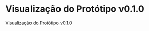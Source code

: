 # Visualização do Protótipo v0.1.0

[Visualização do Protótipo v0.1.0](../v0.1.0/design-do-site-v0.1.0.pdf)
